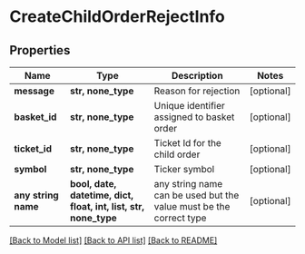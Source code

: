 # CreateChildOrderRejectInfo


## Properties
Name | Type | Description | Notes
------------ | ------------- | ------------- | -------------
**message** | **str, none_type** | Reason for rejection | [optional] 
**basket_id** | **str, none_type** | Unique identifier assigned to basket order | [optional] 
**ticket_id** | **str, none_type** | Ticket Id for the child order | [optional] 
**symbol** | **str, none_type** | Ticker symbol | [optional] 
**any string name** | **bool, date, datetime, dict, float, int, list, str, none_type** | any string name can be used but the value must be the correct type | [optional]

[[Back to Model list]](../README.md#documentation-for-models) [[Back to API list]](../README.md#documentation-for-api-endpoints) [[Back to README]](../README.md)


